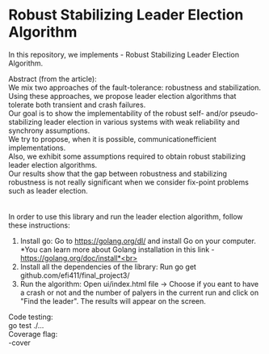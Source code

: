 # Robust Stabilizing Leader Election Algorithm

In this repository, we implements - Robust Stabilizing Leader Election Algorithm.

Abstract (from the article):<br>
We mix two approaches of the fault-tolerance: robustness and stabilization.<br>
Using these approaches, we propose leader election algorithms that tolerate both transient and crash failures.<br>
Our goal is to show the implementability of the robust self- and/or pseudo- stabilizing leader election in various systems with weak reliability and synchrony assumptions.<br>
We try to propose, when it is possible, communicationefficient implementations.<br>
Also, we exhibit some assumptions required to obtain robust stabilizing leader election algorithms.<br>
Our results show that the gap between robustness and stabilizing robustness is not really significant when we consider fix-point problems such as leader election.<br>
<br><br>
In order to use this library and run the leader election algorithm, follow these instructions:

1. Install go: Go to https://golang.org/dl/ and install Go on your computer.<br>
*You can learn more about Golang installation in this link - https://golang.org/doc/install*<br>
2. Install all the dependencies of the library: Run go get github.com/efi411/final_project3/<br>
3. Run the algorithm: Open ui/index.html file -> Choose if you eant to have a crash or not and the number of palyers in the current run and click on "Find the leader". The results will appear on the screen.<br>


Code testing:<br>
go test ./...<br>
Coverage flag:<br>
-cover
